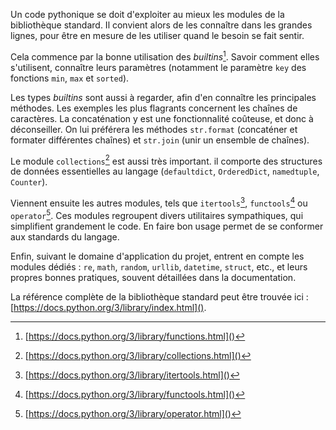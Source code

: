 Un code pythonique se doit d'exploiter au mieux les modules de la bibliothèque standard.
Il convient alors de les connaître dans les grandes lignes, pour être en mesure de les utiliser quand le besoin se fait sentir.

Cela commence par la bonne utilisation des *builtins*[^builtins]. Savoir comment elles s'utilisent, connaître leurs paramètres (notamment le paramètre `key` des fonctions `min`, `max` et `sorted`).

Les types *builtins* sont aussi à regarder, afin d'en connaître les principales méthodes. Les exemples les plus flagrants concernent les chaînes de caractères. La concaténation y est une fonctionnalité coûteuse, et donc à déconseiller.
On lui préférera les méthodes `str.format` (concaténer et formater différentes chaînes) et `str.join` (unir un ensemble de chaînes).

Le module `collections`[^collections] est aussi très important. il comporte des structures de données essentielles au langage (`defaultdict`, `OrderedDict`, `namedtuple`, `Counter`).

Viennent ensuite les autres modules, tels que `itertools`[^itertools], `functools`[^functools] ou `operator`[^operator]. Ces modules regroupent divers utilitaires sympathiques, qui simplifient grandement le code.
En faire bon usage permet de se conformer aux standards du langage.

Enfin, suivant le domaine d'application du projet, entrent en compte les modules dédiés : `re`, `math`, `random`, `urllib`, `datetime`, `struct`, etc., et leurs propres bonnes pratiques, souvent détaillées dans la documentation.

La référence complète de la bibliothèque standard peut être trouvée ici : [https://docs.python.org/3/library/index.html]().

[^builtins]: [https://docs.python.org/3/library/functions.html]()
[^collections]: [https://docs.python.org/3/library/collections.html]()
[^itertools]: [https://docs.python.org/3/library/itertools.html]()
[^functools]: [https://docs.python.org/3/library/functools.html]()
[^operator]: [https://docs.python.org/3/library/operator.html]()
